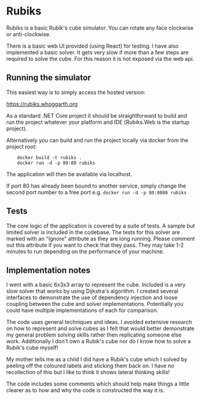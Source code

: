 # Rubiks

Rubiks is a basic Rubik's cube simulator. You can rotate any face clockwise or anti-clockwise.

There is a basic web UI provided (using React) for testing. I have also implemented a basic solver. It gets very slow if
more than a
few steps are required to solve the cube. For this reason it is not exposed via the web api.

## Running the simulator

This easiest way is to simply access the hosted version:

https://rubiks.whoggarth.org

As a standard .NET Core project it should be straightforward to build and run the project whatever your platform and
IDE (Rubiks.Web is the startup project).

Alternatively you can build and run the project locally via docker from the project root:

```shell
    docker build -t rubiks .
    docker run -d -p 80:80 rubiks
```

The application will then be available via localhost.

If port 80 has already been bound to another service, simply change the second port number to a free port e.g.
```docker run -d -p 80:8080 rubiks ```

## Tests

The core logic of the application is covered by a suite of tests. A sample but limited solver is included in the
codebase. The tests for this solver are marked with an "Ignore" attribute as they are long running. Please comment out
this attribute if you want to check that they pass. They may take 1-2 minutes to run depending on the performance of
your
machine.

## Implementation notes

I went with a basic 6x3x3 array to represent the cube. Included is a very slow solver that works by using Dijkstra's
algorithm. I created several interfaces to demonstrate the use of dependency injection and loose coupling between the
cube and solver implementations. Potentially you could have multiple implementations of each for comparison.

The code uses general techniques and ideas. I avoided extensive research on how to represent and solve cubes as I felt
that would better demonstrate my general problem solving skills rather then replicating someone else work. Additionally
I don't own a Rubik's cube nor do I know how to solve a Rubik's cube myself!

My mother tells me as a child I did have a Rubik's cube which I solved by peeling off the coloured labels and sticking
them back on. I have no recollection of this but I like to think it shows lateral thinking skills!

The code includes some comments which should help make things a little clearer as to how and why the code is constructed
the way it is.